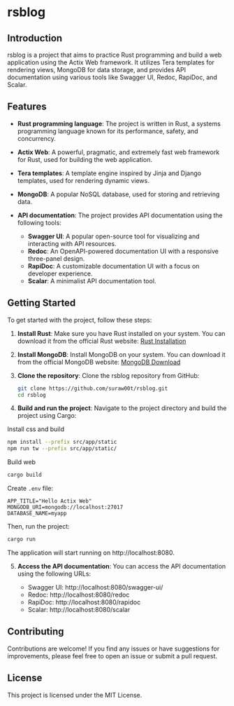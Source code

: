 # rsblog

## Introduction

rsblog is a project that aims to practice Rust programming and build a web application using the Actix Web framework. It utilizes Tera templates for rendering views, MongoDB for data storage, and provides API documentation using various tools like Swagger UI, Redoc, RapiDoc, and Scalar.

## Features

- **Rust programming language**: The project is written in Rust, a systems programming language known for its performance, safety, and concurrency.

- **Actix Web**: A powerful, pragmatic, and extremely fast web framework for Rust, used for building the web application.

- **Tera templates**: A template engine inspired by Jinja and Django templates, used for rendering dynamic views.

- **MongoDB**: A popular NoSQL database, used for storing and retrieving data.

- **API documentation**: The project provides API documentation using the following tools:
  - **Swagger UI**: A popular open-source tool for visualizing and interacting with API resources.
  - **Redoc**: An OpenAPI-powered documentation UI with a responsive three-panel design.
  - **RapiDoc**: A customizable documentation UI with a focus on developer experience.
  - **Scalar**: A minimalist API documentation tool.

## Getting Started

To get started with the project, follow these steps:

1. **Install Rust**: Make sure you have Rust installed on your system. You can download it from the official Rust website: [Rust Installation](https://www.rust-lang.org/tools/install)

2. **Install MongoDB**: Install MongoDB on your system. You can download it from the official MongoDB website: [MongoDB Download](https://www.mongodb.com/try/download/community)

3. **Clone the repository**: Clone the rsblog repository from GitHub:

   ```bash
   git clone https://github.com/suraw00t/rsblog.git
   cd rsblog
   ```

4. **Build and run the project**: Navigate to the project directory and build the project using Cargo:

  Install css and build
   ```bash
   npm install --prefix src/app/static
   npm run tw --prefix src/app/static/
   ```

  Build web
   ```bash
   cargo build
   ```

   Create `.env` file:
   ```
   APP_TITLE="Hello Actix Web"
   MONGODB_URI=mongodb://localhost:27017
   DATABASE_NAME=myapp
   ```


   Then, run the project:

   ```bash
   cargo run
   ```

   The application will start running on http://localhost:8080.

5. **Access the API documentation**: You can access the API documentation using the following URLs:

    - Swagger UI: http://localhost:8080/swagger-ui/
    - Redoc: http://localhost:8080/redoc
    - RapiDoc: http://localhost:8080/rapidoc
    - Scalar: http://localhost:8080/scalar

## Contributing

  Contributions are welcome! If you find any issues or have suggestions for improvements, please feel free to open an issue or submit a pull request.

## License
  This project is licensed under the MIT License.
